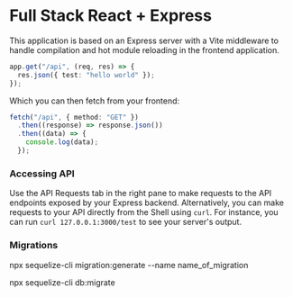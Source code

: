 # Full Stack React + Express

This application is based on an Express server with a Vite middleware to handle compilation and hot module reloading in the frontend application.

```ts
app.get("/api", (req, res) => {
  res.json({ test: "hello world" });
});
```

Which you can then fetch from your frontend:

```ts
fetch("/api", { method: "GET" })
  .then((response) => response.json())
  .then((data) => {
    console.log(data);
  });
```

### Accessing API

Use the API Requests tab in the right pane to make requests to the API endpoints exposed by your Express backend. Alternatively, you can make requests to your API directly from the Shell using `curl`. For instance, you can run `curl 127.0.0.1:3000/test` to see your server's output.

### Migrations

npx sequelize-cli migration:generate --name name_of_migration

npx sequelize-cli db:migrate
